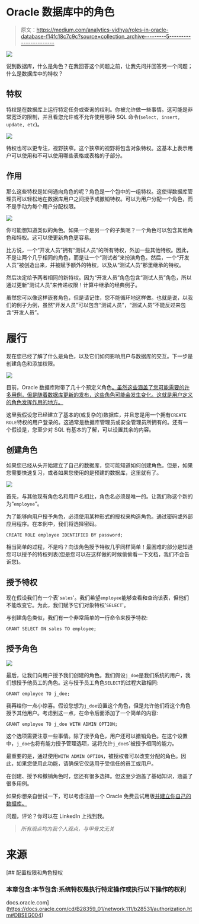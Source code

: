 # Oracle 数据库中的角色

> 原文：<https://medium.com/analytics-vidhya/roles-in-oracle-database-f14fc18c7c9c?source=collection_archive---------5----------------------->

![](img/179d5916a155f80809cb731e5d0602e1.png)

说到数据库，什么是角色？在我回答这个问题之前，让我先问并回答另一个问题；什么是数据库中的特权？

## 特权

特权是在数据库上运行特定任务或查询的权利。你被允许做一些事情。这可能是非常宽泛的限制，并且看您允许或不允许使用哪种 SQL 命令(`select, insert, update, etc`)。

![](img/b1dc840cc0cc3cd7cce177425768b2d1.png)

特权也可以更专注，视野狭窄。这个狭窄的视野将包含对象特权。这基本上表示用户可以使用和不可以使用哪些表格或表格的子部分。

## 作用

那么这些特权是如何通向角色的呢？角色是一个包中的一组特权。这使得数据库管理员可以轻松地在数据库用户之间授予或撤销特权。可以为用户分配一个角色，而不是手动为每个用户分配权限。

![](img/e32ea3b003f41bac4b62f3dfc02387de.png)

你可能想知道类似的角色。如果一个是另一个的子集呢？一个角色可以包含其他角色和特权。这可以使更新角色更容易。

比方说，一个“开发人员”拥有“测试人员”的所有特权，外加一些其他特权。因此，不是让两个几乎相同的角色，而是让一个“测试者”来扮演角色。然后，一个“开发人员”被创造出来，并被赋予额外的特权，以及从“测试人员”那里继承的特权。

然后决定给予两者相同的新特权。因为“开发人员”角色包含“测试人员”角色，所以通过更新“测试人员”来传递权限！计算中继承的经典例子。

虽然您可以像这样嵌套角色，但是请记住，您不能循环地这样做。也就是说，以我们的例子为例，虽然“开发人员”可以包含“测试人员”，“测试人员”不能反过来包含“开发人员”。

# 履行

现在您已经了解了什么是角色，以及它们如何影响用户与数据库的交互。下一步是创建角色和添加权限。

![](img/609684e4a3b1bed07922ff31f7778016.png)

目前，Oracle 数据库附带了几十个预定义角色[。虽然这些涵盖了您可能需要的许多用例，但是随着数据库更新的发布，这些角色可能会发生变化。这就是用户定义的角色发挥作用的地方。](https://docs.oracle.com/cd/B28359_01/network.111/b28531/authorization.htm#DBSEG4414)

这里我假设您已经建立了基本的(或复杂的)数据库，并且您是用一个拥有`CREATE ROLE`特权的用户登录的。这通常是数据库管理员或安全管理员所拥有的。还有一个假设是，您至少对 SQL 有基本的了解，可以设置其余的内容。

## 创建角色

如果您已经从头开始建立了自己的数据库，您可能知道如何创建角色。但是，如果您需要快速复习，或者如果您使用的是预建的数据库，这里就有了。

![](img/e37f49d33f884e16f45ea45758950305.png)

首先，与其他现有角色名和用户名相比，角色名必须是唯一的。让我们称这个新的为“`employee`”。

为了能够向用户授予角色，必须使用某种形式的授权来构造角色。通过密码或外部应用程序。在本例中，我们将选择密码。

```
CREATE ROLE employee IDENTIFIED BY password;
```

相当简单的过程，不是吗？向该角色授予特权几乎同样简单！最困难的部分是知道您可以授予的特权列表(但是您可以在这样做的时候偷偷看一下文档，我们不会告诉您)。

## 授予特权

现在假设我们有一个表'`sales`'。我们希望`employee`能够查看和查询该表，但他们不能改变它。为此，我们赋予它们对象特权'`SELECT`'。

与创建角色类似，我们有一个非常简单的一行命令来授予特权:

```
GRANT SELECT ON sales TO employee;
```

## 授予角色

![](img/21edff96beb692aaabc3c84dc2533103.png)

最后，让我们向用户授予我们创建的角色。我们假设`j_doe`是我们系统的用户，我们想授予他员工的角色。这与授予员工角色`SELECT`的过程大致相同:

```
GRANT employee TO j_doe;
```

我再给你一点小惊喜。假设您想为`j_doe`设置这个角色，但是允许他们将这个角色授予其他用户。考虑到这一点，在命令后面添加了一个简单的内容:

```
GRANT employee TO j_doe WITH ADMIN OPTION;
```

这个选项需要注意一些事情。除了授予角色，用户还可以撤销角色。在这个设置中，`j_doe`也将有能力授予管理选项，这将允许`j_doe`s`被授予相同的能力。

最重要的是，通过使用`WITH ADMIN OPTION`，被授权者可以改变分配的角色。因此，如果您使用此功能，请确保它仅适用于受信任的员工或用户。

在创建、授予和撤销角色时，您还有很多选择。但这至少涵盖了基础知识，涵盖了很多用例。

如果你想亲自尝试一下，可以考虑注册一个 Oracle 免费云试用版[并建立你自己的数据库。](http://bit.ly/OCTrialLink)

问题，评论？你可以在 LinkedIn 上找到我。

> *所有观点均为我个人观点，与甲骨文无关*

# 来源

 [## 配置权限和角色授权

### 本章包含:本节包含:系统特权是执行特定操作或执行以下操作的权利

docs.oracle.com](https://docs.oracle.com/cd/B28359_01/network.111/b28531/authorization.htm#DBSEG004)